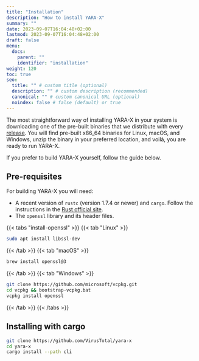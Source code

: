 ```yaml
---
title: "Installation"
description: "How to install YARA-X"
summary: ""
date: 2023-09-07T16:04:48+02:00
lastmod: 2023-09-07T16:04:48+02:00
draft: false
menu:
  docs:
    parent: ""
    identifier: "installation"
weight: 120
toc: true
seo:
  title: "" # custom title (optional)
  description: "" # custom description (recommended)
  canonical: "" # custom canonical URL (optional)
  noindex: false # false (default) or true
---
```


The most straightforward way of installing YARA-X in your system is downloading
one of the pre-built binaries that we distribute with
every [release](https://github.com/VirusTotal/yara-x/releases). You will find
pre-built x86_64 binaries for Linux, macOS, and Windows, unzip the binary in
your preferred location, and voilá, you are ready to run YARA-X.

If you prefer to build YARA-X yourself, follow the guide below.

## Pre-requisites

For building YARA-X you will need:

* A recent version of `rustc` (version 1.7.4 or newer) and `cargo`. Follow
  the
  instructions in
  the [Rust official site](https://www.rust-lang.org/learn/get-started).
* The `openssl` library and its header files.

{{< tabs "install-openssl" >}}
{{< tab "Linux" >}}

```bash
sudo apt install libssl-dev
```

{{< /tab >}}
{{< tab "macOS" >}}

```bash
brew install openssl@3
```

{{< /tab >}}
{{< tab "Windows" >}}

```bash
git clone https://github.com/microsoft/vcpkg.git
cd vcpkg && bootstrap-vcpkg.bat
vcpkg install openssl
```

{{< /tab >}}
{{< /tabs >}}

## Installing with cargo

```bash
git clone https://github.com/VirusTotal/yara-x 
cd yara-x
cargo install --path cli
```
